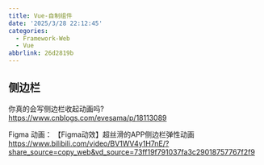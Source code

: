 ```yaml
---
title: Vue-自制组件
date: '2025/3/28 22:12:45'
categories:
  - Framework-Web
  - Vue
abbrlink: 26d2819b
---
```



## 侧边栏

你真的会写侧边栏收起动画吗? https://www.cnblogs.com/evesama/p/18113089

Figma 动画： 【Figma动效】超丝滑的APP侧边栏弹性动画 https://www.bilibili.com/video/BV1WV4y1H7nE/?share_source=copy_web&vd_source=73ff19f791037fa3c29018757767f2f9